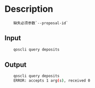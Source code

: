 # Description

```text
    缺失必须参数`--proposal-id`
```

## Input

```bash
    qoscli query deposits
```

## Output

```bash
    qoscli query deposits
    ERROR: accepts 1 arg(s), received 0
```
